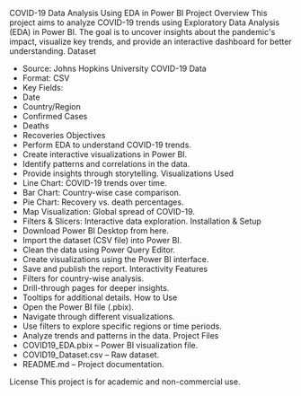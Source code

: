 

COVID-19 Data Analysis Using EDA in Power BI
Project Overview
This project aims to analyze COVID-19 trends using Exploratory Data Analysis (EDA) in Power BI. The goal is to uncover insights about the pandemic's impact, visualize key trends, and provide an interactive dashboard for better understanding.
Dataset
- Source: Johns Hopkins University COVID-19 Data
- Format: CSV
- Key Fields:
- Date
- Country/Region
- Confirmed Cases
- Deaths
- Recoveries
Objectives
- Perform EDA to understand COVID-19 trends.
- Create interactive visualizations in Power BI.
- Identify patterns and correlations in the data.
- Provide insights through storytelling.
Visualizations Used
- Line Chart: COVID-19 trends over time.
- Bar Chart: Country-wise case comparison.
- Pie Chart: Recovery vs. death percentages.
- Map Visualization: Global spread of COVID-19.
- Filters & Slicers: Interactive data exploration.
Installation & Setup
- Download Power BI Desktop from here.
- Import the dataset (CSV file) into Power BI.
- Clean the data using Power Query Editor.
- Create visualizations using the Power BI interface.
- Save and publish the report.
Interactivity Features
- Filters for country-wise analysis.
- Drill-through pages for deeper insights.
- Tooltips for additional details.
How to Use
- Open the Power BI file (.pbix).
- Navigate through different visualizations.
- Use filters to explore specific regions or time periods.
- Analyze trends and patterns in the data.
Project Files
- COVID19_EDA.pbix – Power BI visualization file.
- COVID19_Dataset.csv – Raw dataset.
- README.md – Project documentation.

License
This project is for academic and non-commercial use.



